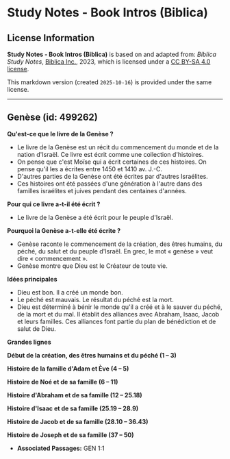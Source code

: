 # Study Notes - Book Intros (Biblica)

## License Information

**Study Notes - Book Intros (Biblica)** is based on and adapted from: _Biblica Study Notes_, [Biblica Inc.](https://www.biblica.com/), 2023, which is licensed under a [CC BY-SA 4.0 license](https://creativecommons.org/licenses/by-sa/4.0/legalcode.en).

This markdown version (created `2025-10-16`) is provided under the same license.



--------------------------------

## Genèse (id: 499262)

**Qu'est\-ce que le livre de la Genèse ?**

* Le livre de la Genèse est un récit du commencement du monde et de la nation d'Israël. Ce livre est écrit comme une collection d'histoires.
* On pense que c'est Moïse qui a écrit certaines de ces histoires. On pense qu'il les a écrites entre 1450 et 1410 av. J.\-C.
* D'autres parties de la Genèse ont été écrites par d'autres Israélites.
* Ces histoires ont été passées d'une génération à l'autre dans des familles israélites et juives pendant des centaines d'années.

**Pour qui ce livre a\-t\-il été écrit ?**

* Le livre de la Genèse a été écrit pour le peuple d'Israël.

**Pourquoi la Genèse a\-t\-elle été écrite ?**

* Genèse raconte le commencement de la création, des êtres humains, du péché, du salut et du peuple d'Israël. En grec, le mot « genèse » veut dire « commencement ».
* Genèse montre que Dieu est le Créateur de toute vie.

**Idées principales**

* Dieu est bon. Il a créé un monde bon.
* Le péché est mauvais. Le résultat du péché est la mort.
* Dieu est déterminé à bénir le monde qu'il a créé et à le sauver du péché, de la mort et du mal. Il établit des alliances avec Abraham, Isaac, Jacob et leurs familles. Ces alliances font partie du plan de bénédiction et de salut de Dieu.

**Grandes lignes**

**Début de la création, des êtres humains et du péché (1 – 3\)**

**Histoire de la famille d'Adam et Ève (4 – 5\)**

**Histoire de Noé et de sa famille (6 – 11\)**

**Histoire d'Abraham et de sa famille (12 – 25\.18\)**

**Histoire d'Isaac et de sa famille (25\.19 – 28\.9\)**

**Histoire de Jacob et de sa famille (28\.10 – 36\.43\)**

**Histoire de Joseph et de sa famille (37 – 50\)**

* **Associated Passages:** GEN 1:1

